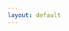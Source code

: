 ```yaml
---
layout: default
---
```


<script type="text/javascript">window.location.href="http://staff.ustc.edu.cn/~dongheng/";</script>
